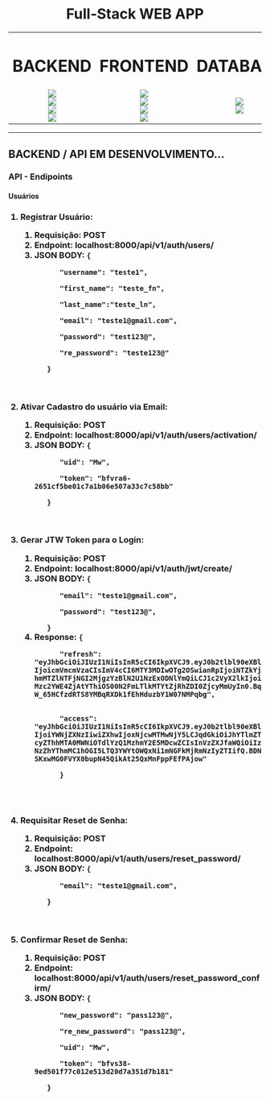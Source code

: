 <h1 align="center">Full-Stack WEB APP</h1>

<table border="0" align="center">
 <tr>
    <td><h1>BACKEND</h1></td>
    <td><h1>FRONTEND</h1></td>
    <td><h1>DATABASE</h1></td>
    <td><h1>DEVOPS</h1></td>
 </tr>
 <tr align="center">
    <td>
    <img src="https://img.shields.io/badge/Python-FFD43B?style=for-the-badge&logo=python&logoColor=blue"><br>
    <img src="https://img.shields.io/badge/Django-092E20?style=for-the-badge&logo=django&logoColor=green"><br>
    <img src="https://img.shields.io/badge/django%20rest-ff1709?style=for-the-badge&logo=django&logoColor=white"><br>
    <img src="https://img.shields.io/badge/JWT-000000?style=for-the-badge&logo=JSON%20web%20tokens&logoColor=white">
    </td>
    <td>
    <img src="https://img.shields.io/badge/React-20232A?style=for-the-badge&logo=react&logoColor=61DAFB"><br>
    <img src="https://img.shields.io/badge/Redux-593D88?style=for-the-badge&logo=redux&logoColor=white" />
    <br>
    <img src="https://img.shields.io/badge/React_Router-CA4245?style=for-the-badge&logo=react-router&logoColor=white" />
    <br>
    <img src="https://img.shields.io/badge/CSS3-1572B6?style=for-the-badge&logo=css3&logoColor=white" />
    <td>
    <img src="https://img.shields.io/badge/redis-%23DD0031.svg?&style=for-the-badge&logo=redis&logoColor=white" />
    <br>
    <img src="https://img.shields.io/badge/PostgreSQL-316192?style=for-the-badge&logo=postgresql&logoColor=white" />
    </td>
    <td>
    <img src="https://img.shields.io/badge/Docker-2CA5E0?style=for-the-badge&logo=docker&logoColor=white" /><br>
    <img src="https://img.shields.io/badge/Nginx-009639?style=for-the-badge&logo=nginx&logoColor=white" /></td>
 </tr>
</table>

<hr>

## BACKEND / API EM DESENVOLVIMENTO...

### API - Endipoints
#### Usuários

<ol>
  <h3>
  <li>Registrar Usuário: </li>
    <ol>
      <li>Requisição: <b>POST</b></li>
      <li>Endpoint: <b>localhost:8000/api/v1/auth/users/</b></li>
      <li>JSON BODY: <b><code>{<br>
      "username": "teste1",<br>
      "first_name": "teste_fn",<br>
      "last_name":"teste_ln",<br>
      "email": "teste1@gmail.com",<br>
      "password": "test123@",<br>
      "re_password": "teste123@"<br>
   }</code></b>
   </li>
    </ol>
  </li>
  </h3>
  <br>
  <h3>
  <li>Ativar Cadastro do usuário via Email: </li>
    <ol>
      <li>Requisição: <b>POST</b></li>
      <li>Endpoint: <b>localhost:8000/api/v1/auth/users/activation/</b></li>
      <li>JSON BODY: <b><code>{<br>
      "uid": "Mw",<br>
      "token": "bfvra6-2651cf5be01c7a1b06e507a33c7c58bb"<br>
   }</code></b>
   </li>
    </ol>
  </li>
  </h3>
  <br>
  <h3>
  <li>Gerar JTW Token para o Login:</li>
    <ol>
      <li>Requisição: <b>POST</b></li>
      <li>Endpoint: <b>localhost:8000/api/v1/auth/jwt/create/</b></li>
      <li>JSON BODY: <b><code>{<br>
      "email": "teste1@gmail.com",<br>
      "password": "test123@",<br>
   }</code></b>
      <li>Response: <b><code>{<br>
      "refresh": "eyJhbGciOiJIUzI1NiIsInR5cCI6IkpXVCJ9.eyJ0b2tlbl90eXBlIjoicmVmcmVzaCIsImV4cCI6MTY3MDIwOTg2OSwianRpIjoiNTZkYjhmMTZlNTFjNGI2MjgzYzBlN2U1NzExODNlYmQiLCJ1c2VyX2lkIjoiMzc2YWE4ZjAtYThiOS00N2FmLTlkMTYtZjRhZDI0ZjcyMmUyIn0.BqW_65HCfzdRTS8YMBqRXDk1fEhHduzbY1W07NMPqbg",
      <br>
      "access": "eyJhbGciOiJIUzI1NiIsInR5cCI6IkpXVCJ9.eyJ0b2tlbl90eXBlIjoiYWNjZXNzIiwiZXhwIjoxNjcwMTMwNjY5LCJqdGkiOiJhYTlmZTcyZThhMTA0MWNiOTdlYzQ1MzhmY2E5MDcwZCIsInVzZXJfaWQiOiIzNzZhYThmMC1hOGI5LTQ3YWYtOWQxNi1mNGFkMjRmNzIyZTIifQ.BDNSKxwMG0FVYX0bupN45QikAt25QxMnFppFEfPAjow"<br>
      }
      </b></code></li>
   </li>
    </ol>
  </li>
  </h3>
  <br>
  <h3>
  <li>Requisitar Reset de Senha: </li>
    <ol>
      <li>Requisição: <b>POST</b></li>
      <li>Endpoint: <b>localhost:8000/api/v1/auth/users/reset_password/</b></li>
      <li>JSON BODY: <b><code>{<br>
      "email": "teste1@gmail.com",<br>
   }</code></b>
   </li>
    </ol>
  </li>
  </h3>
  <br>
  <h3>
  <li>Confirmar Reset de Senha: </li>
    <ol>
      <li>Requisição: <b>POST</b></li>
      <li>Endpoint: <b>localhost:8000/api/v1/auth/users/reset_password_confirm/</b></li>
      <li>JSON BODY: <b><code>{<br>
      "new_password": "pass123@",<br>
      "re_new_password": "pass123@",<br>
      "uid": "Mw",<br>
      "token": "bfvs38-9ed501f77c012e513d20d7a351d7b181"<br>
   }</code></b>
   </li>
    </ol>
  </li>
  </h3>
  <br>         
</ol>

